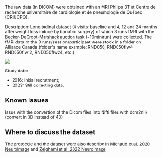 The raw data (in DICOM) were obtained with an MRI Philips 3T at Centre de recherche universitaire de cardiologie et de pneumologie de Québec (CRIUCPQ).

Description: Longitudinal dataset (4 visits: baseline and 4, 12 and 24 months after weight loss induce by bariatric surgery) of which 3 runs fMRI with the [Becker-DeGroot-Marshack auction task](https://doi.org/10.1002/bs.3830090304) (~10min/run) were collected. The fMRI data of the 3 runs/session/participant were stock in a folder on Alliance Canada (folder's name example: RND050, RND050flw4, RND050flw12, RND050flw24, etc.)

![](Paradigm.jpg)

Study date:   
  - 2016: initial recrutment;
  - 2023: Still collecting data.

Known Issues
------------
Issue with the convertion of the Dicom files into Nifti files with dcm2niix (convert in 3D instead of 4D)


Where to discuss the dataset
----------------------------
The protocole and the dataset were also describe in [Michaud et al. 2020 Neuroimage](https://pubmed.ncbi.nlm.nih.gov/32145436/) and [Zeighami et al. 2022 Neuroimage](https://pubmed.ncbi.nlm.nih.gov/35760293/)  
